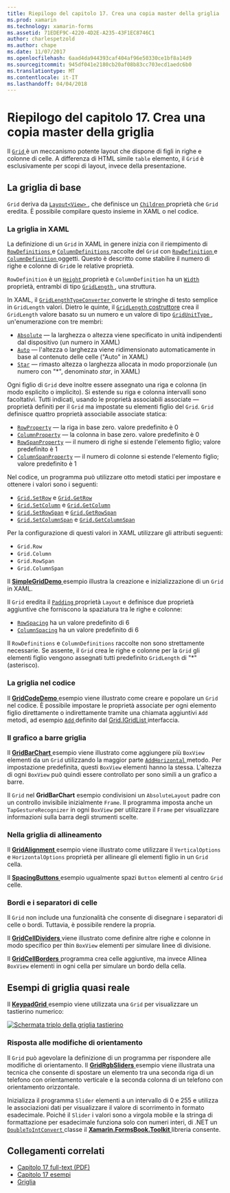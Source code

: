 ```yaml
---
title: Riepilogo del capitolo 17. Crea una copia master della griglia
ms.prod: xamarin
ms.technology: xamarin-forms
ms.assetid: 71EDEF9C-4220-4D2E-A235-43F1EC8746C1
author: charlespetzold
ms.author: chape
ms.date: 11/07/2017
ms.openlocfilehash: 6aad4da944393caf404af96e50330ce1bf8a14d9
ms.sourcegitcommit: 945df041e2180cb20af08b83cc703ecd1aedc6b0
ms.translationtype: MT
ms.contentlocale: it-IT
ms.lasthandoff: 04/04/2018
---
```

# <a name="summary-of-chapter-17-mastering-the-grid"></a>Riepilogo del capitolo 17. Crea una copia master della griglia

Il [ `Grid` ](https://developer.xamarin.com/api/type/Xamarin.Forms.Grid/) è un meccanismo potente layout che dispone di figli in righe e colonne di celle. A differenza di HTML simile `table` elemento, il `Grid` è esclusivamente per scopi di layout, invece della presentazione.

## <a name="the-basic-grid"></a>La griglia di base

`Grid` deriva da [ `Layout<View>` ](https://developer.xamarin.com/api/type/Xamarin.Forms.Layout%3CT%3E/), che definisce un [ `Children` ](https://developer.xamarin.com/api/property/Xamarin.Forms.Layout%3CT%3E.Children/) proprietà che `Grid` eredita. È possibile compilare questo insieme in XAML o nel codice.

### <a name="the-grid-in-xaml"></a>La griglia in XAML

La definizione di un `Grid` in XAML in genere inizia con il riempimento di [ `RowDefinitions` ](https://developer.xamarin.com/api/property/Xamarin.Forms.Grid.RowDefinitions/) e [ `ColumnDefinitions` ](https://developer.xamarin.com/api/property/Xamarin.Forms.Grid.ColumnDefinitions/) raccolte del `Grid` con [ `RowDefinition` ](https://developer.xamarin.com/api/type/Xamarin.Forms.RowDefinition/) e [ `ColumnDefinition` ](https://developer.xamarin.com/api/type/Xamarin.Forms.ColumnDefinition/) oggetti. Questo è descritto come stabilire il numero di righe e colonne di `Grid`e le relative proprietà.

`RowDefinition` è un [ `Height` ](https://developer.xamarin.com/api/property/Xamarin.Forms.RowDefinition.Height/) proprietà e `ColumnDefinition` ha un [ `Width` ](https://developer.xamarin.com/api/property/Xamarin.Forms.ColumnDefinition.Width/) proprietà, entrambi di tipo [ `GridLength` ](https://developer.xamarin.com/api/type/Xamarin.Forms.GridLength/), una struttura.

In XAML, il [ `GridLengthTypeConverter` ](https://developer.xamarin.com/api/type/Xamarin.Forms.GridLengthTypeConverter/) converte le stringhe di testo semplice in `GridLength` valori. Dietro le quinte, il [ `GridLength` costruttore](https://developer.xamarin.com/api/constructor/Xamarin.Forms.GridLength.GridLength/p/System.Double/Xamarin.Forms.GridUnitType/) crea il `GridLength` valore basato su un numero e un valore di tipo [ `GridUnitType` ](https://developer.xamarin.com/api/type/Xamarin.Forms.GridUnitType/), un'enumerazione con tre membri:

- [`Absolute`](https://developer.xamarin.com/api/field/Xamarin.Forms.GridUnitType.Absolute/) &mdash; la larghezza o altezza viene specificato in unità indipendenti dal dispositivo (un numero in XAML)
- [`Auto`](https://developer.xamarin.com/api/field/Xamarin.Forms.GridUnitType.Auto/) &mdash; l'altezza o larghezza viene ridimensionato automaticamente in base al contenuto delle celle ("Auto" in XAML)
- [`Star`](https://developer.xamarin.com/api/field/Xamarin.Forms.GridUnitType.Star/) &mdash; rimasto altezza o larghezza allocata in modo proporzionale (un numero con "\*", denominato *star*, in XAML)

Ogni figlio di `Grid` deve inoltre essere assegnato una riga e colonna (in modo esplicito o implicito). Si estende su riga e colonna intervalli sono facoltativi. Tutti indicati, usando le proprietà associabili associate &mdash; proprietà definiti per il `Grid` ma impostate su elementi figlio del `Grid`. `Grid` definisce quattro proprietà associabile associate statica:

- [`RowProperty`](https://developer.xamarin.com/api/field/Xamarin.Forms.Grid.RowProperty/) &mdash; la riga in base zero. valore predefinito è 0
- [`ColumnProperty`](https://developer.xamarin.com/api/field/Xamarin.Forms.Grid.ColumnProperty/) &mdash; la colonna in base zero. valore predefinito è 0
- [`RowSpanProperty`](https://developer.xamarin.com/api/field/Xamarin.Forms.Grid.RowSpanProperty/) &mdash; il numero di righe si estende l'elemento figlio; valore predefinito è 1
- [`ColumnSpanProperty`](https://developer.xamarin.com/api/field/Xamarin.Forms.Grid.ColumnSpanProperty/) &mdash; il numero di colonne si estende l'elemento figlio; valore predefinito è 1

Nel codice, un programma può utilizzare otto metodi statici per impostare e ottenere i valori sono i seguenti:

- [`Grid.SetRow`](https://developer.xamarin.com/api/member/Xamarin.Forms.Grid.SetRow/p/Xamarin.Forms.BindableObject/System.Int32/) e [`Grid.GetRow`](https://developer.xamarin.com/api/member/Xamarin.Forms.Grid.GetRow/p/Xamarin.Forms.BindableObject/)
- [`Grid.SetColumn`](https://developer.xamarin.com/api/member/Xamarin.Forms.Grid.SetColumn/p/Xamarin.Forms.BindableObject/System.Int32/) e [`Grid.GetColumn`](https://developer.xamarin.com/api/member/Xamarin.Forms.Grid.GetColumn/p/Xamarin.Forms.BindableObject/)
- [`Grid.SetRowSpan`](https://developer.xamarin.com/api/member/Xamarin.Forms.Grid.SetRowSpan/p/Xamarin.Forms.BindableObject/System.Int32/) e [`Grid.GetRowSpan`](https://developer.xamarin.com/api/member/Xamarin.Forms.Grid.GetRowSpan/p/Xamarin.Forms.BindableObject/)
- [`Grid.SetColumnSpan`](https://developer.xamarin.com/api/member/Xamarin.Forms.Grid.SetColumnSpan/p/Xamarin.Forms.BindableObject/System.Int32/) e [`Grid.GetColumnSpan`](https://developer.xamarin.com/api/member/Xamarin.Forms.Grid.GetColumnSpan/p/Xamarin.Forms.BindableObject/)

Per la configurazione di questi valori in XAML utilizzare gli attributi seguenti:

- `Grid.Row`
- `Grid.Column`
- `Grid.RowSpan`
- `Grid.ColumnSpan`

Il [ **SimpleGridDemo** ](https://github.com/xamarin/xamarin-forms-book-samples/tree/master/Chapter17/SimpleGridDemo) esempio illustra la creazione e inizializzazione di un `Grid` in XAML.

Il `Grid` eredita il [ `Padding` ](https://developer.xamarin.com/api/property/Xamarin.Forms.Layout.Padding/) proprietà `Layout` e definisce due proprietà aggiuntive che forniscono la spaziatura tra le righe e colonne:

- [`RowSpacing`](https://developer.xamarin.com/api/property/Xamarin.Forms.Grid.RowSpacing/) ha un valore predefinito di 6
- [`ColumnSpacing`](https://developer.xamarin.com/api/property/Xamarin.Forms.Grid.ColumnSpacing/) ha un valore predefinito di 6

Il `RowDefinitions` e `ColumnDefinitions` raccolte non sono strettamente necessarie. Se assente, il `Grid` crea le righe e colonne per la `Grid` gli elementi figlio vengono assegnati tutti predefinito `GridLength` di "\*" (asterisco).

### <a name="the-grid-in-code"></a>La griglia nel codice

Il [ **GridCodeDemo** ](https://github.com/xamarin/xamarin-forms-book-samples/tree/master/Chapter17/GridCodeDemo) esempio viene illustrato come creare e popolare un `Grid` nel codice. È possibile impostare le proprietà associate per ogni elemento figlio direttamente o indirettamente tramite una chiamata aggiuntivi `Add` metodi, ad esempio [ `Add` ](https://developer.xamarin.com/api/member/Xamarin.Forms.Grid+IGridList%3CT%3E.Add/p/Xamarin.Forms.View/System.Int32/System.Int32/System.Int32/System.Int32/) definito dal [Grid.IGridList<T> ](https://developer.xamarin.com/api/type/Xamarin.Forms.Grid+IGridList%3CT%3E/) interfaccia.

### <a name="the-grid-bar-chart"></a>Il grafico a barre griglia

Il [ **GridBarChart** ](https://github.com/xamarin/xamarin-forms-book-samples/tree/master/Chapter17/GridBarChart) esempio viene illustrato come aggiungere più `BoxView` elementi da un `Grid` utilizzando la maggior parte [ `AddHorizontal` ](https://developer.xamarin.com/api/member/Xamarin.Forms.Grid+IGridList%3CT%3E.AddHorizontal/p/System.Collections.Generic.IEnumerable%7BXamarin.Forms.View%7D/) metodo. Per impostazione predefinita, questi `BoxView` elementi hanno la stessa. L'altezza di ogni `BoxView` può quindi essere controllato per sono simili a un grafico a barre.

Il `Grid` nel **GridBarChart** esempio condivisioni un `AbsoluteLayout` padre con un controllo invisibile inizialmente `Frame`. Il programma imposta anche un `TapGestureRecognizer` in ogni `BoxView` per utilizzare il `Frame` per visualizzare informazioni sulla barra degli strumenti scelte.

### <a name="alignment-in-the-grid"></a>Nella griglia di allineamento

Il [ **GridAlignment** ](https://github.com/xamarin/xamarin-forms-book-samples/tree/master/Chapter17/GridAlignment) esempio viene illustrato come utilizzare il `VerticalOptions` e `HorizontalOptions` proprietà per allineare gli elementi figlio in un `Grid` cella.

Il [ **SpacingButtons** ](https://github.com/xamarin/xamarin-forms-book-samples/tree/master/Chapter17/SpacingButtons) esempio ugualmente spazi `Button` elementi al centro `Grid` celle.

### <a name="cell-dividers-and-borders"></a>Bordi e i separatori di celle

Il `Grid` non include una funzionalità che consente di disegnare i separatori di celle o bordi. Tuttavia, è possibile rendere la propria.

Il [ **GridCellDividers** ](https://github.com/xamarin/xamarin-forms-book-samples/tree/master/Chapter17/GridCellDividers) viene illustrato come definire altre righe e colonne in modo specifico per thin `BoxView` elementi per simulare linee di divisione.

Il [ **GridCellBorders** ](https://github.com/xamarin/xamarin-forms-book-samples/tree/master/Chapter17/GridCellBorders) programma crea celle aggiuntive, ma invece Allinea `BoxView` elementi in ogni cella per simulare un bordo della cella.

## <a name="almost-real-life-grid-examples"></a>Esempi di griglia quasi reale

Il [ **KeypadGrid** ](https://github.com/xamarin/xamarin-forms-book-samples/tree/master/Chapter17/KeypadGrid) esempio viene utilizzata una `Grid` per visualizzare un tastierino numerico:

[![Schermata triplo della griglia tastierino](images/ch17fg12-small.png "tastierino griglia")](images/ch17fg12-large.png#lightbox "tastierino griglia")

### <a name="responding-to-orientation-changes"></a>Risposta alle modifiche di orientamento

Il `Grid` può agevolare la definizione di un programma per rispondere alle modifiche di orientamento. Il [ **GridRgbSliders** ](https://github.com/xamarin/xamarin-forms-book-samples/tree/master/Chapter17/GridRgbSliders) esempio viene illustrata una tecnica che consente di spostare un elemento tra una seconda riga di un telefono con orientamento verticale e la seconda colonna di un telefono con orientamento orizzontale.

Inizializza il programma `Slider` elementi a un intervallo di 0 e 255 e utilizza le associazioni dati per visualizzare il valore di scorrimento in formato esadecimale. Poiché il `Slider` i valori sono a virgola mobile e la stringa di formattazione per esadecimale funziona solo con numeri interi, di .NET un [ `DoubleToIntConvert` ](https://github.com/xamarin/xamarin-forms-book-samples/blob/master/Libraries/Xamarin.FormsBook.Toolkit/Xamarin.FormsBook.Toolkit/DoubleToIntConverter.cs) classe il [ **Xamarin.FormsBook.Toolkit** ](https://github.com/xamarin/xamarin-forms-book-samples/tree/master/Libraries/Xamarin.FormsBook.Toolkit) libreria consente.



## <a name="related-links"></a>Collegamenti correlati

- [Capitolo 17 full-text (PDF)](https://download.xamarin.com/developer/xamarin-forms-book/XamarinFormsBook-Ch17-Apr2016.pdf)
- [Capitolo 17 esempi](https://github.com/xamarin/xamarin-forms-book-samples/tree/master/Chapter17)
- [Griglia](~/xamarin-forms/user-interface/layouts/grid.md)
